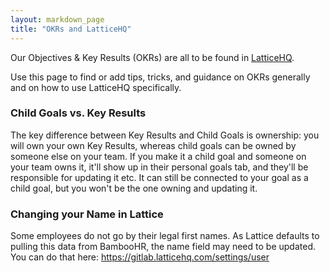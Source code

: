 ```yaml
---
layout: markdown_page
title: "OKRs and LatticeHQ"
---
```



Our Objectives & Key Results (OKRs) are all to be found in [LatticeHQ](https://gitlab.latticehq.com).

Use this page to find or add tips, tricks, and guidance on OKRs generally and on how to use LatticeHQ specifically.

### Child Goals vs. Key Results

The key difference between Key Results and Child Goals is ownership: you will own your own Key Results, whereas child goals can be owned by someone else on your team. If you make it a child goal and someone on your team owns it, it'll show up in their personal goals tab, and they'll be responsible for updating it etc. It can still be connected to your goal as a child goal, but you won't be the one owning and updating it.

### Changing your Name in Lattice

Some employees do not go by their legal first names. As Lattice defaults to pulling this data from BambooHR, the name field may need to be updated. You can do that here: https://gitlab.latticehq.com/settings/user
